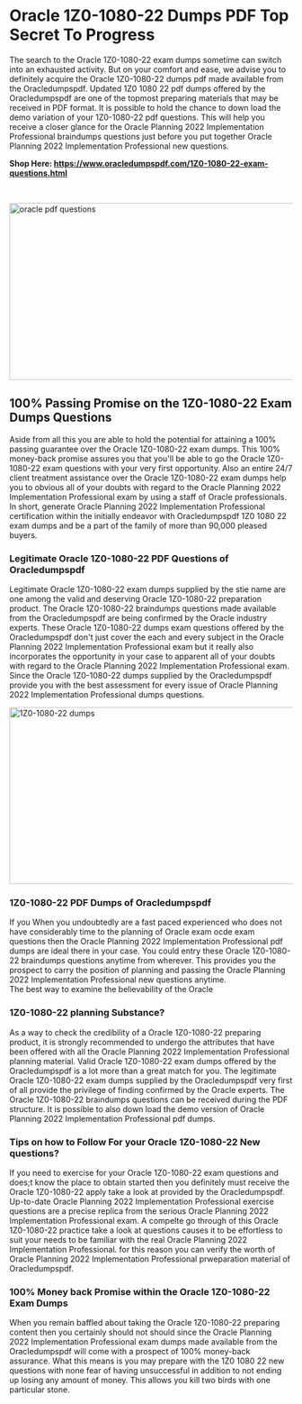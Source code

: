 <h1>Oracle 1Z0-1080-22 Dumps PDF Top Secret To Progress</h1>
<p>The search to the Oracle 1Z0-1080-22 exam dumps sometime can switch into an exhausted activity. But on your comfort and ease, we advise you to definitely acquire the Oracle 1Z0-1080-22 dumps pdf made available from the Oracledumpspdf. Updated 1Z0 1080 22 pdf dumps offered by the Oracledumpspdf are one of the topmost preparing materials that may be received in PDF format. It is possible to hold the chance to down load the demo variation of your 1Z0-1080-22 pdf questions. This will help you receive a closer glance for the Oracle Planning 2022 Implementation Professional braindumps questions just before you put together Oracle Planning 2022 Implementation Professional new questions.</p>
<p><strong>Shop Here: <a href="https://www.oracledumpspdf.com/1Z0-1080-22-exam-questions.html">https://www.oracledumpspdf.com/1Z0-1080-22-exam-questions.html</a></strong></p>
<p>&nbsp;</p>
<p><span style="font-weight: 400;"><img style="display: block; margin-left: auto; margin-right: auto;" src="https://i.ibb.co/RCKYBmz/digital-marketing-Made-with-Poster-My-Wall.jpg" alt="oracle pdf questions" width="850" height="314" /></span></p>
<h2><strong>100% Passing Promise on the 1Z0-1080-22 Exam Dumps Questions</strong></h2>
<p>Aside from all this you are able to hold the potential for attaining a 100% passing guarantee over the Oracle 1Z0-1080-22 exam dumps. This 100% money-back promise assures you that you'll be able to go the Oracle 1Z0-1080-22 exam questions with your very first opportunity. Also an entire 24/7 client treatment assistance over the Oracle 1Z0-1080-22 exam dumps help you to obvious all of your doubts with regard to the Oracle Planning 2022 Implementation Professional exam by using a staff of Oracle professionals. In short, generate Oracle Planning 2022 Implementation Professional certification within the initially endeavor with Oracledumpspdf 1Z0 1080 22 exam dumps and be a part of the family of more than 90,000 pleased buyers.</p>
<h3><strong>Legitimate Oracle 1Z0-1080-22 PDF Questions of Oracledumpspdf</strong></h3>
<p>Legitimate Oracle 1Z0-1080-22 exam dumps supplied by the stie name are one among the valid and deserving Oracle 1Z0-1080-22 preparation product. The Oracle 1Z0-1080-22 braindumps questions made available from the Oracledumpspdf are being confirmed by the Oracle industry experts. These Oracle 1Z0-1080-22 dumps exam questions offered by the Oracledumpspdf don't just cover the each and every subject in the Oracle Planning 2022 Implementation Professional exam but it really also incorporates the opportunity in your case to apparent all of your doubts with regard to the Oracle Planning 2022 Implementation Professional exam. Since the Oracle 1Z0-1080-22 dumps supplied by the Oracledumpspdf provide you with the best assessment for every issue of Oracle Planning 2022 Implementation Professional dumps questions.</p>
<p><a href="https://www.oracledumpspdf.com/1Z0-1080-22-exam-questions.html"><span style="font-weight: 400;"><img style="display: block; margin-left: auto; margin-right: auto;" src="https://i.ibb.co/zfVYYs0/Digital-Marketing-Agency-Made-with-Poster-My-Wall-1.jpg" alt="1Z0-1080-22 dumps" width="850" height="314" /></span></a></p>
<h3><strong>1Z0-1080-22 PDF Dumps of Oracledumpspdf</strong></h3>
<p>If you When you undoubtedly are a fast paced experienced who does not have considerably time to the planning of Oracle exam ocde exam questions then the Oracle Planning 2022 Implementation Professional pdf dumps are ideal there in your case. You could entry these Oracle 1Z0-1080-22 braindumps questions anytime from wherever. This provides you the prospect to carry the position of planning and passing the Oracle Planning 2022 Implementation Professional new questions anytime.<br />The best way to examine the believability of the Oracle</p>
<h3>1Z0-1080-22 planning Substance?</h3>
<p>As a way to check the credibility of a Oracle 1Z0-1080-22 preparing product, it is strongly recommended to undergo the attributes that have been offered with all the Oracle Planning 2022 Implementation Professional planning material. Valid Oracle 1Z0-1080-22 exam dumps offered by the Oracledumpspdf is a lot more than a great match for you. The legitimate Oracle 1Z0-1080-22 exam dumps supplied by the Oracledumpspdf very first of all provide the privilege of finding confirmed by the Oracle experts. The Oracle 1Z0-1080-22 braindumps questions can be received during the PDF structure. It is possible to also down load the demo version of Oracle Planning 2022 Implementation Professional pdf dumps.</p>
<h3>Tips on how to Follow For your Oracle 1Z0-1080-22 New questions?</h3>
<p>If you need to exercise for your Oracle 1Z0-1080-22 exam questions and does;t know the place to obtain started then you definitely must receive the Oracle 1Z0-1080-22 apply take a look at provided by the Oracledumpspdf. Up-to-date Oracle Planning 2022 Implementation Professional exercise questions are a precise replica from the serious Oracle Planning 2022 Implementation Professional exam. A compelte go through of this Oracle 1Z0-1080-22 practice take a look at questions causes it to be effortless to suit your needs to be familiar with the real Oracle Planning 2022 Implementation Professional. for this reason you can verify the worth of Oracle Planning 2022 Implementation Professional prweparation material of Oracledumpspdf.</p>
<h3><strong>100% Money back Promise within the Oracle 1Z0-1080-22 Exam Dumps</strong></h3>
<p>When you remain baffled about taking the Oracle 1Z0-1080-22 preparing content then you certainly should not should since the Oracle Planning 2022 Implementation Professional exam dumps made available from the Oracledumpspdf will come with a prospect of 100% money-back assurance. What this means is you may prepare with the 1Z0 1080 22 new questions with none fear of having unsuccessful in addition to not ending up losing any amount of money. This allows you kill two birds with one particular stone.</p>
